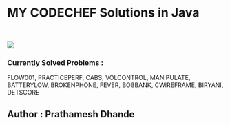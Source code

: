 # MY CODECHEF Solutions in Java
</br>

![](https://img.shields.io/badge/Language-Java-blue?style=flat-square&logo=java)



### Currently Solved Problems :
FLOW001, PRACTICEPERF, CABS, VOLCONTROL, MANIPULATE, BATTERYLOW, BROKENPHONE, FEVER, BOBBANK, CWIREFRAME, BIRYANI, DETSCORE
</br>

## Author : Prathamesh Dhande